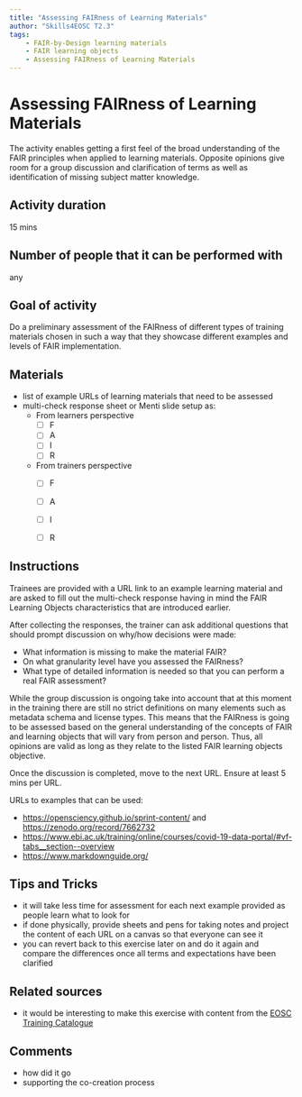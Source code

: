 ```yaml
---
title: "Assessing FAIRness of Learning Materials"
author: "Skills4EOSC T2.3"
tags: 
    - FAIR-by-Design learning materials
    - FAIR learning objects
    - Assessing FAIRness of Learning Materials
---
```


# Assessing FAIRness of Learning Materials

The activity enables getting a first feel of the broad understanding of the FAIR principles when applied to learning materials. Opposite opinions give room for a group discussion and clarification of terms as well as identification of missing subject matter knowledge. 

## Activity duration

15 mins

## Number of people that it can be performed with

any

## Goal of activity

Do a preliminary assessment of the FAIRness of different types of training materials chosen in such a way that they showcase different examples and levels of FAIR implementation.

## Materials
- list of example URLs of learning materials that need to be assessed
- multi-check response sheet or Menti slide setup as:
    - From learners perspective
        - [ ] F
        - [ ] A
        - [ ] I
        - [ ] R
    - From trainers perspective
        - [ ] F
        - [ ] A
        - [ ] I
        - [ ] R


## Instructions

Trainees are provided with a URL link to an example learning material and are asked to fill out the multi-check response having in mind the FAIR Learning Objects characteristics that are introduced earlier. 

After collecting the responses, the trainer can ask additional questions that should prompt discussion on why/how decisions were made:
- What information is missing to make the material FAIR?
- On what granularity level have you assessed the FAIRness?
- What type of detailed information is needed so that you can perform a real FAIR assessment?

While the group discussion is ongoing take into account that at this moment in the training there are still no strict definitions on many elements such as metadata schema and license types. This means that the FAIRness is going to be assessed based on the general understanding of the concepts of FAIR and learning objects that will vary from person and person. Thus, all opinions are valid as long as they relate to the listed FAIR learning objects objective.

Once the discussion is completed, move to the next URL.
Ensure at least 5 mins per URL.

URLs to examples that can be used:
- https://opensciency.github.io/sprint-content/ and https://zenodo.org/record/7662732
- https://www.ebi.ac.uk/training/online/courses/covid-19-data-portal/#vf-tabs__section--overview
- https://www.markdownguide.org/ 

## Tips and Tricks
- it will take less time for assessment for each next example provided as people learn what to look for 
- if done physically, provide sheets and pens for taking notes and project the content of each URL on a canvas so that everyone can see it
- you can revert back to this exercise later on and do it again and compare the differences once all terms and expectations have been clarified

## Related sources
- it would be interesting to make this exercise with content from the [EOSC Training Catalogue](https://search.marketplace.eosc-portal.eu/search/training?q=*)

## Comments
- how did it go
- supporting the co-creation process